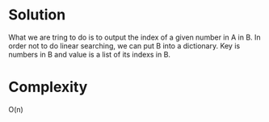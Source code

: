 # Solution

What we are tring to do is to output the index of a given number in A in B. In order not to do linear searching, we can put B into a dictionary.
Key is numbers in B and value is a list of its indexs in B.

# Complexity
O(n)
